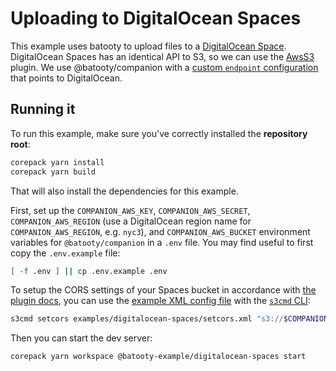 # Uploading to DigitalOcean Spaces

This example uses batooty to upload files to a [DigitalOcean Space](https://digitaloceanspaces.com/).
DigitalOcean Spaces has an identical API to S3, so we can use the
[AwsS3](https://batooty.io/docs/aws-s3-multipart) plugin. We use @batooty/companion with a
[custom `endpoint` configuration](./server.cjs#L39) that points to DigitalOcean.

## Running it

To run this example, make sure you've correctly installed the **repository root**:

```bash
corepack yarn install
corepack yarn build
```

That will also install the dependencies for this example.

First, set up the `COMPANION_AWS_KEY`, `COMPANION_AWS_SECRET`,
`COMPANION_AWS_REGION` (use a DigitalOcean region name for `COMPANION_AWS_REGION`,
e.g. `nyc3`), and `COMPANION_AWS_BUCKET` environment variables for
`@batooty/companion` in a `.env` file. You may find useful to first copy the
`.env.example` file:

```sh
[ -f .env ] || cp .env.example .env
```

To setup the CORS settings of your Spaces bucket in accordance with
[the plugin docs](https://batooty.io/docs/aws-s3-multipart/#setting-up-your-s3-bucket),
you can use the [example XML config file](./setcors.xml) with the
[`s3cmd` CLI](https://docs.digitalocean.com/products/spaces/reference/s3cmd/):

```sh
s3cmd setcors examples/digitalocean-spaces/setcors.xml "s3://$COMPANION_AWS_BUCKET"
```

Then you can start the dev server:

```bash
corepack yarn workspace @batooty-example/digitalocean-spaces start
```
